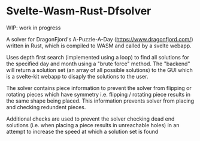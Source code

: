 # Svelte-Wasm-Rust-Dfsolver
WIP: work in progress

A solver for DragonFjord's A-Puzzle-A-Day (https://www.dragonfjord.com/) written in Rust, which is compiled to WASM and called by a svelte webapp.

Uses depth first search (implemented using a loop) to find all solutions for the specified day and month using a "brute force" method. The "backend" will return a solution set (an array of all possible solutions) to the GUI which is a svelte-kit webapp to disaply the solutions to the user.

The solver contains piece information to prevent the solver from flipping or rotating pieces which have symmetry i.e. flipping / rotating piece results in the same shape being placed. This information prevents solver from placing and checking redundent pieces.

Additional checks are used to prevent the solver checking dead end solutions (i.e. when placing a piece results in unreachable holes) in an attempt to increase the speed at which a solution set is found

